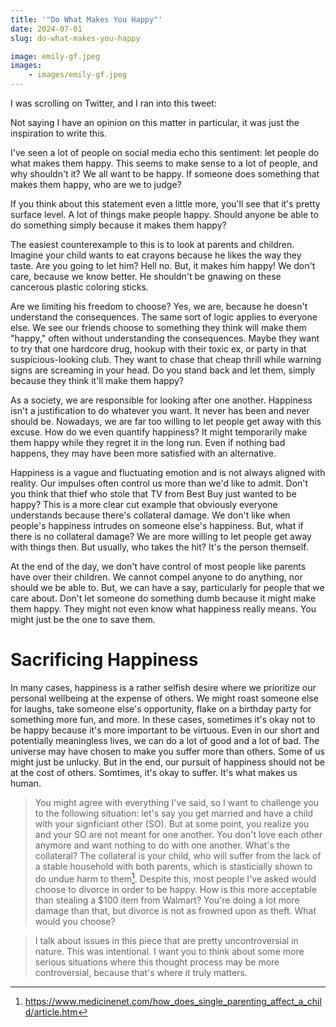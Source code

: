 ```yaml
---
title: '"Do What Makes You Happy"'
date: 2024-07-01
slug: do-what-makes-you-happy

image: emily-gf.jpeg
images:
    - images/emily-gf.jpeg
---
```


I was scrolling on Twitter, and I ran into this tweet:

<!-- {{< twitter user="MediaPyre" id="1807498252796744043" >}} -->
<figcaption>Not saying I have an opinion on this matter in particular, it was just the inspiration to write this.</figcaption>

I've seen a lot of people on social media echo this sentiment: let people do what makes them happy. This seems to make sense to a lot of people, and why shouldn't it? We all want to be happy. If someone does something that makes them happy, who are we to judge?

If you think about this statement even a little more, you'll see that it's pretty surface level. A lot of things make people happy. Should anyone be able to do something simply because it makes them happy?

The easiest counterexample to this is to look at parents and children. Imagine your child wants to eat crayons because he likes the way they taste. Are you going to let him? Hell no. But, it makes him happy! We don't care, because we know better. He shouldn't be gnawing on these cancerous plastic coloring sticks. 

Are we limiting his freedom to choose? Yes, we are, because he doesn't understand the consequences. The same sort of logic applies to everyone else. We see our friends choose to something they think will make them "happy," often without understanding the consequences. Maybe they want to try that one hardcore drug, hookup with their toxic ex, or party in that suspicious-looking club. They want to chase that cheap thrill while warning signs are screaming in your head. Do you stand back and let them, simply because they think it'll make them happy?

As a society, we are responsible for looking after one another. Happiness isn't a justification to do whatever you want. It never has been and never should be. Nowadays, we are far too willing to let people get away with this excuse. How do we even quantify happiness? It might temporarily make them happy while they regret it in the long run. Even if nothing bad happens, they may have been more satisfied with an alternative. 

Happiness is a vague and fluctuating emotion and is not always aligned with reality. Our impulses often control us more than we'd like to admit. Don't you think that thief who stole that TV from Best Buy just wanted to be happy? This is a more clear cut example that obviously everyone understands because there's collateral damage. We don't like when people's happiness intrudes on someone else's happiness. But, what if there is no collateral damage? We are more willing to let people get away with things then. But usually, who takes the hit? It's the person themself. 

At the end of the day, we don't have control of most people like parents have over their children. We cannot compel anyone to do anything, nor should we be able to. But, we can have a say, particularly for people that we care about. Don't let someone do something dumb because it might make them happy. They might not even know what happiness really means. You might just be the one to save them. 

# Sacrificing Happiness
In many cases, happiness is a rather selfish desire where we prioritize our personal wellbeing at the expense of others. We might roast someone else for laughs, take someone else's opportunity, flake on a birthday party for something more fun, and more. In these cases, sometimes it's okay not to be happy because it's more important to be virtuous. Even in our short and potentially meaningless lives, we can do a lot of good and a lot of bad. The universe may have chosen to make you suffer more than others. Some of us might just be unlucky. But in the end, our pursuit of happiness should not be at the cost of others. Somtimes, it's okay to suffer. It's what makes us human.

> You might agree with everything I've said, so I want to challenge you to the following situation: let's say you get married and have a child with your signficiant other (SO). But at some point, you realize you and your SO are not meant for one another. You don't love each other anymore and want nothing to do with one another. What's the collateral? The collateral is your child, who will suffer from the lack of a stable household with both parents, which is stasticially shown to do undue harm to them[^1]. Despite this, most people I've asked would choose to divorce in order to be happy. How is this more acceptable than stealing a $100 item from Walmart? You're doing a lot more damage than that, but divorce is not as frowned upon as theft. What would you choose?

> I talk about issues in this piece that are pretty uncontroversial in nature. This was intentional. I want you to think about some more serious situations where this thought process may be more controversial, because that's where it truly matters. 

[^1]: https://www.medicinenet.com/how_does_single_parenting_affect_a_child/article.htm
